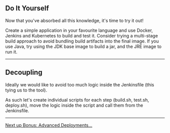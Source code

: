 
## Do It Yourself

Now that you've absorbed all this knowledge, it's time to try it out!

Create a simple application in your favourite language and use Docker, Jenkins and Kubernetes to build and test it. Consider trying a multi-stage build approach to avoid
bundling build artifacts into the final image. If you use Java, try using the
JDK base image to build a jar, and the JRE image to run it.

---

## Decoupling

Ideally we would like to avoid too much logic inside the Jenkinsfile (this tying us to the tool). 

As such let's create individual scripts for each step (build.sh, test.sh, deploy.sh), move the logic inside the script and call them from the Jenkinsfile.

---

[Next up Bonus: Advanced Deployments...](./07_advanced.md)